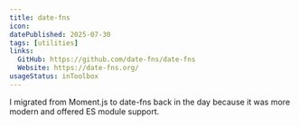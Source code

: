 ```yaml
---
title: date-fns
icon:
datePublished: 2025-07-30
tags: [utilities]
links:
  GitHub: https://github.com/date-fns/date-fns
  Website: https://date-fns.org/
usageStatus: inToolbox
---
```


I migrated from Moment.js to date-fns back in the day because it was more modern
and offered ES module support.
